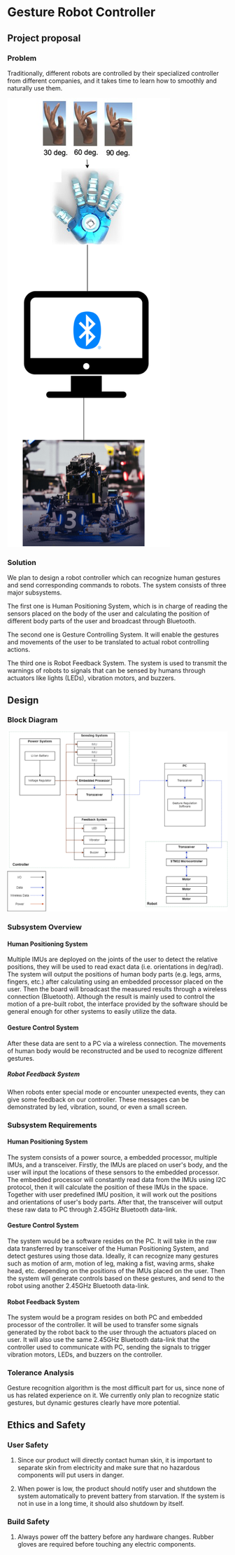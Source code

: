 # **Gesture Robot Controller**

## **Project proposal**

### **Problem**

Traditionally, different robots are controlled by their specialized controller from different companies, and it takes time to learn how to smoothly and naturally use them.

![Visual Aid](https://github.com/0-EricZhou-0/GestureRobotController/blob/24163eae153ecba82c3c52a8171683d5026e511e/visual_aid.png)

### **Solution**

We plan to design a robot controller which can recognize human gestures and send corresponding commands to robots. The system consists of three major subsystems.

The first one is Human Positioning System, which is in charge of reading the sensors placed on the body of the user and calculating the position of different body parts of the user and broadcast through Bluetooth.

The second one is Gesture Controlling System. It will enable the gestures and movements of the user to be translated to actual robot controlling actions.

The third one is Robot Feedback System. The system is used to transmit the warnings of robots to signals that can be sensed by humans through actuators like lights (LEDs), vibration motors, and buzzers.

## **Design**

### **Block Diagram**

![Block Diagram](https://github.com/0-EricZhou-0/GestureRobotController/blob/main/block_diagram.png)

### **Subsystem Overview**

#### **Human Positioning System**

Multiple IMUs are deployed on the joints of the user to detect the relative positions, they will be used to read exact data (i.e. orientations in deg/rad). The system will output the positions of human body parts (e.g. legs, arms, fingers, etc.) after calculating using an embedded processor placed on the user. Then the board will broadcast the measured results through a wireless connection (Bluetooth). Although the result is mainly used to control the motion of a pre-built robot, the interface provided by the software should be general enough for other systems to easily utilize the data.

#### **Gesture Control System**

After these data are sent to a PC via a wireless connection. The movements of human body would be reconstructed and be used to recognize different gestures.

##### **Robot Feedback System**

When robots enter special mode or encounter unexpected events, they can give some feedback on our controller. These messages can be demonstrated by led, vibration, sound, or even a small screen.

### **Subsystem Requirements**

#### **Human Positioning System**

The system consists of a power source, a embedded processor, multiple IMUs, and a transceiver. Firstly, the IMUs are placed on user's body, and the user will input the locations of these sensors to the embedded processor. The embedded processor will constantly read data from the IMUs using I2C protocol, then it will calculate the position of these IMUs in the space. Together with user predefined IMU position, it will work out the positions and orientations of user's body parts. After that, the transceiver will output these raw data to PC through 2.45GHz Bluetooth data-link.

#### **Gesture Control System**

The system would be a software resides on the PC. It will take in the raw data transferred by transceiver of the Human Positioning System, and detect gestures using those data. Ideally, it can recognize many gestures such as motion of arm, motion of leg, making a fist, waving arms, shake head, etc. depending on the positions of the IMUs placed on the user. Then the system will generate controls based on these gestures, and send to the robot using another 2.45GHz Bluetooth data-link.

#### **Robot Feedback System**

The system would be a program resides on both PC and embedded processor of the controller. It will be used to transfer some signals generated by the robot back to the user through the actuators placed on user. It will also use the same 2.45GHz Bluetooth data-link that the controller used to communicate with PC, sending the signals to trigger vibration motors, LEDs, and buzzers on the controller.

### **Tolerance Analysis**

Gesture recognition algorithm is the most difficult part for us, since none of us has related experience on it. We currently only plan to recognize static gestures, but dynamic gestures clearly have more potential.

## **Ethics and Safety**

### User Safety

1. Since our product will directly contact human skin, it is important to separate skin from electricity and make sure that no hazardous components will put users in danger.

2. When power is low, the product should notify user and shutdown the system automatically to prevent battery from starvation. If the system is not in use in a long time, it should also shutdown by itself.

### Build Safety

1. Always power off the battery before any hardware changes. Rubber gloves are required before touching any electric components.
